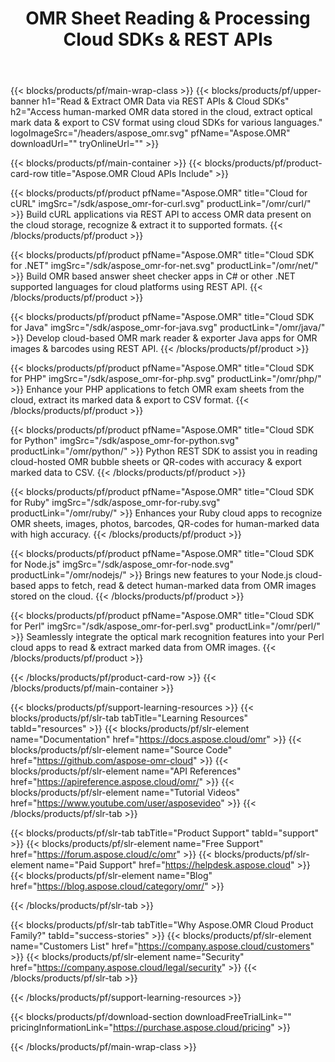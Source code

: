 ﻿---
title: OMR Sheet Reading & Processing Cloud SDKs & REST APIs 
weight: 10
description: Access human-marked OMR data stored in the cloud, extract optical mark data & export to CSV format using cloud SDKs for various languages
url: /family
---

{{< blocks/products/pf/main-wrap-class >}}
{{< blocks/products/pf/upper-banner h1="Read & Extract OMR Data via REST APIs & Cloud SDKs" h2="Access human-marked OMR data stored in the cloud, extract optical mark data & export to CSV format using cloud SDKs for various languages." logoImageSrc="/headers/aspose_omr.svg" pfName="Aspose.OMR" downloadUrl="" tryOnlineUrl="" >}}

{{< blocks/products/pf/main-container >}}
{{< blocks/products/pf/product-card-row title="Aspose.OMR Cloud APIs Include" >}}

{{< blocks/products/pf/product pfName="Aspose.OMR" title="Cloud for cURL" imgSrc="/sdk/aspose_omr-for-curl.svg" productLink="/omr/curl/" >}}
Build cURL applications via REST API to access OMR data present on the cloud storage, recognize & extract it to supported formats.
{{< /blocks/products/pf/product >}}

{{< blocks/products/pf/product pfName="Aspose.OMR" title="Cloud SDK for .NET" imgSrc="/sdk/aspose_omr-for-net.svg" productLink="/omr/net/" >}}
Build OMR based answer sheet checker apps in C# or other .NET supported languages for cloud platforms using REST API.
{{< /blocks/products/pf/product >}}

{{< blocks/products/pf/product pfName="Aspose.OMR" title="Cloud SDK for Java" imgSrc="/sdk/aspose_omr-for-java.svg" productLink="/omr/java/" >}}
Develop cloud-based OMR mark reader & exporter Java apps for OMR images & barcodes using REST API.
{{< /blocks/products/pf/product >}}

{{< blocks/products/pf/product pfName="Aspose.OMR" title="Cloud SDK for PHP" imgSrc="/sdk/aspose_omr-for-php.svg" productLink="/omr/php/" >}}
Enhance your PHP applications to fetch OMR exam sheets from the cloud, extract its marked data & export to CSV format.
{{< /blocks/products/pf/product >}}

{{< blocks/products/pf/product pfName="Aspose.OMR" title="Cloud SDK for Python" imgSrc="/sdk/aspose_omr-for-python.svg" productLink="/omr/python/" >}}
Python REST SDK to assist you in reading cloud-hosted OMR bubble sheets or QR-codes with accuracy & export marked data to CSV.
{{< /blocks/products/pf/product >}}

{{< blocks/products/pf/product pfName="Aspose.OMR" title="Cloud SDK for Ruby" imgSrc="/sdk/aspose_omr-for-ruby.svg" productLink="/omr/ruby/" >}}
Enhances your Ruby cloud apps to recognize OMR sheets, images, photos, barcodes, QR-codes for human-marked data with high accuracy.
{{< /blocks/products/pf/product >}}

{{< blocks/products/pf/product pfName="Aspose.OMR" title="Cloud SDK for Node.js" imgSrc="/sdk/aspose_omr-for-node.svg" productLink="/omr/nodejs/" >}}
Brings new features to your Node.js cloud-based apps to fetch, read & detect human-marked data from OMR images stored on the cloud.
{{< /blocks/products/pf/product >}}

{{< blocks/products/pf/product pfName="Aspose.OMR" title="Cloud SDK for Perl" imgSrc="/sdk/aspose_omr-for-perl.svg" productLink="/omr/perl/" >}}
Seamlessly integrate the optical mark recognition features into your Perl cloud apps to read & extract marked data from OMR images.
{{< /blocks/products/pf/product >}}

{{< /blocks/products/pf/product-card-row >}}
{{< /blocks/products/pf/main-container >}}

{{< blocks/products/pf/support-learning-resources >}}
{{< blocks/products/pf/slr-tab tabTitle="Learning Resources" tabId="resources" >}}
{{< blocks/products/pf/slr-element name="Documentation" href="https://docs.aspose.cloud/omr" >}}
{{< blocks/products/pf/slr-element name="Source Code" href="https://github.com/aspose-omr-cloud" >}}
{{< blocks/products/pf/slr-element name="API References" href="https://apireference.aspose.cloud/omr/" >}}
{{< blocks/products/pf/slr-element name="Tutorial Videos" href="https://www.youtube.com/user/asposevideo" >}}
{{< /blocks/products/pf/slr-tab >}}

{{< blocks/products/pf/slr-tab tabTitle="Product Support" tabId="support" >}}
{{< blocks/products/pf/slr-element name="Free Support" href="https://forum.aspose.cloud/c/omr" >}}
{{< blocks/products/pf/slr-element name="Paid Support" href="https://helpdesk.aspose.cloud" >}}
{{< blocks/products/pf/slr-element name="Blog" href="https://blog.aspose.cloud/category/omr/" >}}

{{< /blocks/products/pf/slr-tab >}}

{{< blocks/products/pf/slr-tab tabTitle="Why Aspose.OMR Cloud Product Family?" tabId="success-stories" >}}
{{< blocks/products/pf/slr-element name="Customers List" href="https://company.aspose.cloud/customers" >}}
{{< blocks/products/pf/slr-element name="Security" href="https://company.aspose.cloud/legal/security" >}}
{{< /blocks/products/pf/slr-tab >}}

{{< /blocks/products/pf/support-learning-resources >}}

{{< blocks/products/pf/download-section downloadFreeTrialLink="" pricingInformationLink="https://purchase.aspose.cloud/pricing" >}}

{{< /blocks/products/pf/main-wrap-class >}}
